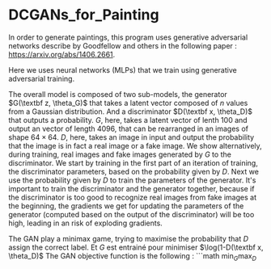 # DCGANs_for_Painting

In order to generate paintings, this program uses generative adversarial networks describe by Goodfellow and others in the following paper : https://arxiv.org/abs/1406.2661.

Here we uses neural networks (MLPs) that we train using generative adversarial training.

The overall model is composed of two sub-models, the generator $G(\textbf z, \theta_G)$ that takes a latent vector composed of $n$ values from a Gaussian distribution.
And a discriminator $D(\textbf x, \theta_D)$ that outputs a probability.
$G$, here, takes a latent vector of lenth $100$ and output an vector of length $4096$, that can be rearranged in an images of shape $64\times64$.
$D$, here, takes an image in input and output the probability that the image is in fact a real image or a fake image.
We show alternatively, during training, real images and fake images generated by $G$ to the discriminator. We start by training in the first part of an iteration of training, the discriminator parameters, based on the probability given by $D$. Next we use the probability given by $D$ to train the parameters of the generator.
It's important to train the discriminator and the generator together, because if the discriminator is too good to recognize real images from fake images at the beginning, the gradients we get for updating the parameters of the generator (computed based on the output of the discriminator) will be too high, leading in an risk of exploding gradients.

The GAN play a minimax game, trying to maximise the probability that $D$ assign the correct label. Et $G$ est entrainé pour minimiser $\log(1-D(\textbf x, \theta_D)$
The GAN objective function is the following : ```math
$\min_G \max_D$
```$\min_G \max_D$
